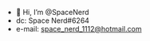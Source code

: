 - 👋 Hi, I’m @SpaceNerd
- dc: Space Nerd#6264
- e-mail: space_nerd_1112@hotmail.com
 

<!---
SpaceNerde/SpaceNerde is a ✨ special ✨ repository because its `README.md` (this file) appears on your GitHub profile.
You can click the Preview link to take a look at your changes.
--->
